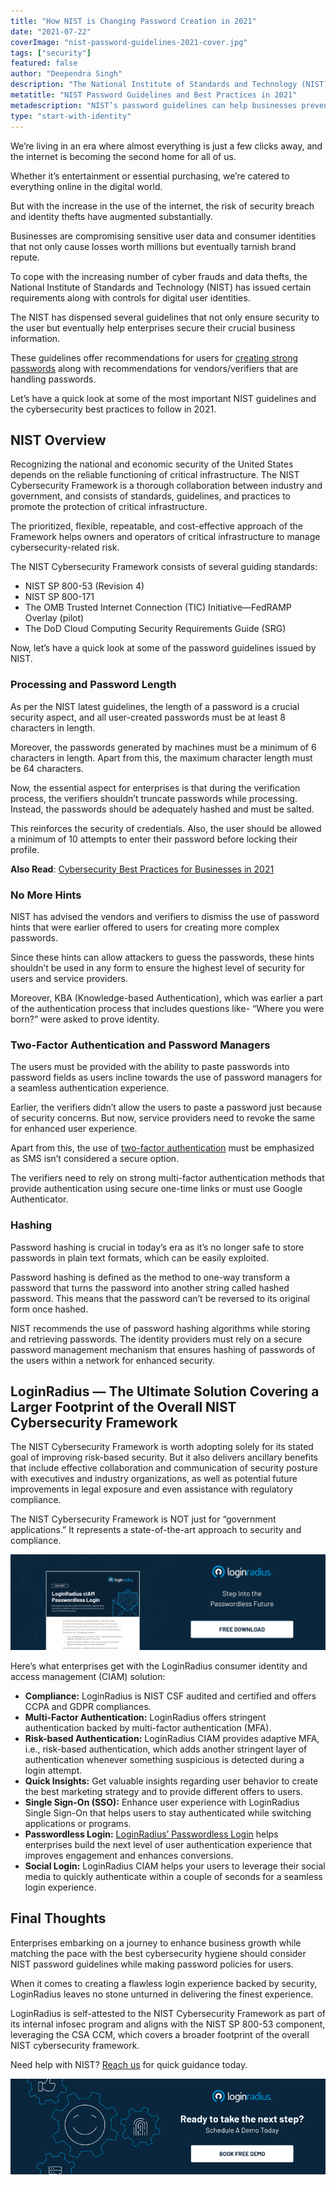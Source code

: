 ```yaml
---
title: "How NIST is Changing Password Creation in 2021"
date: "2021-07-22"
coverImage: "nist-password-guidelines-2021-cover.jpg"
tags: ["security"]
featured: false 
author: "Deependra Singh"
description: "The National Institute of Standards and Technology (NIST) has issued certain requirements along with controls for digital user identities. Let’s have a quick look at some of the important NIST password guidelines and learn how businesses can ensure maximum security in 2021 and beyond."
metatitle: "NIST Password Guidelines and Best Practices in 2021"
metadescription: "NIST’s password guidelines can help businesses prevent a breach and secure consumer data. This insightful read helps you better understand NIST guidelines."
type: "start-with-identity"
---
```


We’re living in an era where almost everything is just a few clicks away, and the internet is becoming the second home for all of us.

Whether it’s entertainment or essential purchasing, we’re catered to everything online in the digital world.

But with the increase in the use of the internet, the risk of security breach and identity thefts have augmented substantially.

Businesses are compromising sensitive user data and consumer identities that not only cause losses worth millions but eventually tarnish brand repute.  

To cope with the increasing number of cyber frauds and data thefts, the National Institute of Standards and Technology (NIST) has issued certain requirements along with controls for digital user identities.

The NIST has dispensed several guidelines that not only ensure security to the user but eventually help enterprises secure their crucial business information.

These guidelines offer recommendations for users for [creating strong passwords](https://www.loginradius.com/blog/start-with-identity/loginradius-password-policy-business-consumer/) along with recommendations for vendors/verifiers that are handling passwords.

Let’s have a quick look at some of the most important NIST guidelines and the cybersecurity best practices to follow in 2021.


## NIST Overview 

Recognizing the national and economic security of the United States depends on the reliable functioning of critical infrastructure. The NIST Cybersecurity Framework is a thorough collaboration between industry and government, and consists of standards, guidelines, and practices to promote the protection of critical infrastructure.

The prioritized, flexible, repeatable, and cost-effective approach of the Framework helps owners and operators of critical infrastructure to manage cybersecurity-related risk.

The NIST Cybersecurity Framework consists of several guiding standards:



* NIST SP 800-53 (Revision 4)
* NIST SP 800-171
* The OMB Trusted Internet Connection (TIC) Initiative—FedRAMP Overlay (pilot) 
* The DoD Cloud Computing Security Requirements Guide (SRG)

Now, let’s have a quick look at some of the password guidelines issued by NIST.


### Processing and Password Length

As per the NIST latest guidelines, the length of a password is a crucial security aspect, and all user-created passwords must be at least 8 characters in length.

Moreover, the passwords generated by machines must be a minimum of 6 characters in length. Apart from this, the maximum character length must be 64 characters.

Now, the essential aspect for enterprises is that during the verification process, the verifiers shouldn’t truncate passwords while processing. Instead, the passwords should be adequately hashed and must be salted.

This reinforces the security of credentials. Also, the user should be allowed a minimum of 10 attempts to enter their password before locking their profile.

**Also Read**: [Cybersecurity Best Practices for Businesses in 2021](https://www.loginradius.com/blog/start-with-identity/cybersecurity-best-practices-for-enterprises/) 


### No More Hints

NIST has advised the vendors and verifiers to dismiss the use of password hints that were earlier offered to users for creating more complex passwords.

Since these hints can allow attackers to guess the passwords, these hints shouldn’t be used in any form to ensure the highest level of security for users and service providers.

Moreover, KBA (Knowledge-based Authentication), which was earlier a part of the authentication process that includes questions like- “Where you were born?” were asked to prove identity.


### Two-Factor Authentication and Password Managers

The users must be provided with the ability to paste passwords into password fields as users incline towards the use of password managers for a seamless authentication experience.

Earlier, the verifiers didn’t allow the users to paste a password just because of security concerns. But now, service providers need to revoke the same for enhanced user experience.

Apart from this, the use of [two-factor authentication](https://www.loginradius.com/blog/start-with-identity/how-secure-2fa/) must be emphasized as SMS isn’t considered a secure option.

The verifiers need to rely on strong multi-factor authentication methods that provide authentication using secure one-time links or must use Google Authenticator.


### Hashing

Password hashing is crucial in today’s era as it’s no longer safe to store passwords in plain text formats, which can be easily exploited.

Password hashing is defined as the method to one-way transform a password that turns the password into another string called hashed password. This means that the password can’t be reversed to its original form once hashed.

NIST recommends the use of password hashing algorithms while storing and retrieving passwords. The identity providers must rely on a secure password management mechanism that ensures hashing of passwords of the users within a network for enhanced security.


## LoginRadius **—** The Ultimate Solution Covering a Larger Footprint of the Overall NIST Cybersecurity Framework

The NIST Cybersecurity Framework is worth adopting solely for its stated goal of improving risk-based security. But it also delivers ancillary benefits that include effective collaboration and communication of security posture with executives and industry organizations, as well as potential future improvements in legal exposure and even assistance with regulatory compliance.

The NIST Cybersecurity Framework is NOT just for “government applications.” It represents a state-of-the-art approach to security and compliance.

[![DS-passwordless-login](DS-passwordless-login.png)](https://www.loginradius.com/resource/loginradius-ciam-passwordless-login/)

Here’s what enterprises get with the LoginRadius consumer identity and access management (CIAM) solution:



* **Compliance:** LoginRadius is NIST CSF audited and certified and offers CCPA and GDPR compliances.
* **Multi-Factor Authentication:** LoginRadius offers stringent authentication backed by multi-factor authentication (MFA).
* **Risk-based Authentication:** LoginRadius CIAM provides adaptive MFA, i.e., risk-based authentication, which adds another stringent layer of authentication whenever something suspicious is detected during a login attempt.
* **Quick Insights:** Get valuable insights regarding user behavior to create the best marketing strategy and to provide different offers to users.
* **Single Sign-On (SSO):** Enhance user experience with LoginRadius Single Sign-On that helps users to stay authenticated while switching applications or programs.
* **Passwordless Login:** [LoginRadius’ Passwordless Login](https://www.loginradius.com/passwordless-login/) helps enterprises build the next level of user authentication experience that improves engagement and enhances conversions.
* **Social Login:** LoginRadius CIAM helps your users to leverage their social media to quickly authenticate within a couple of seconds for a seamless login experience. 


## Final Thoughts

Enterprises embarking on a journey to enhance business growth while matching the pace with the best cybersecurity hygiene should consider NIST password guidelines while making password policies for users.

When it comes to creating a flawless login experience backed by security, LoginRadius leaves no stone unturned in delivering the finest experience.

LoginRadius is self-attested to the NIST Cybersecurity Framework as part of its internal infosec program and aligns with the NIST SP 800-53 component, leveraging the CSA CCM, which covers a broader footprint of the overall NIST cybersecurity framework.

Need help with NIST? [Reach us](https://www.loginradius.com/contact-sales/) for quick guidance today.


[![book-a-free-demo-loginradius](book-a-demo-loginradius.png)](https://www.loginradius.com/book-a-demo/)
